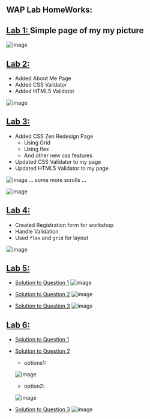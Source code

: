 ## WAP Lab HomeWorks:

## [Lab 1: ](https://kidusmt.github.io/WAP)  Simple page of my my picture

![image](https://user-images.githubusercontent.com/18373774/115471273-4f0d4680-a1fd-11eb-88ec-78d245a3f4af.png)


## [Lab 2: ](https://kidusmt.github.io/WAP/Lab2/about_me.html) 
   - Added About Me Page
   - Added CSS Validator
   - Added HTML5 Validator

![image](https://user-images.githubusercontent.com/18373774/115733549-9e16c100-a34e-11eb-82e0-c0301aca3bd6.png)


## [Lab 3: ](https://kidusmt.github.io/WAP/Lab3/index_css_zen.html) 
   - Added CSS Zen Redesign Page
     - Using Grid
     - Using flex
     - And other new css features
   - Updated CSS Validator to my page
   - Updated HTML5 Validator to my page

![image](https://user-images.githubusercontent.com/18373774/115733109-32ccef00-a34e-11eb-8e10-a181b093eeca.png)
... some more scrolls ...

![image](https://user-images.githubusercontent.com/18373774/115733145-3c565700-a34e-11eb-8c01-43e4a6a4a307.png)

## [Lab 4: ](https://kidusmt.github.io/WAP/Lab4/index.html) 
   - Created Registration form for workshop
   - Handle Validation
   - Used `flex` and `grid` for layout
    
![image](https://user-images.githubusercontent.com/18373774/115816816-3056ad80-a3bf-11eb-8ea6-56441c2421a9.png)

## [Lab 5: ](https://github.com/KidusMT/WAP/tree/master/Lab5) 
   - [Solution to Question 1](https://github.com/KidusMT/WAP/blob/master/Lab5/Question1.js)
   ![image](https://user-images.githubusercontent.com/18373774/115957550-bf9bb800-a4c8-11eb-8b61-2c7cfeb41f42.png)
    
   - [Solution to Question 2](https://github.com/KidusMT/WAP/blob/master/Lab5/Question2.js)
   ![image](https://user-images.githubusercontent.com/18373774/115957562-cde9d400-a4c8-11eb-88b7-d77af794e869.png)

   - [Solution to Question 3](https://github.com/KidusMT/WAP/blob/master/Lab5/Question3.js)
   ![image](https://user-images.githubusercontent.com/18373774/115957571-e5c15800-a4c8-11eb-9832-29b57862c822.png)

## [Lab 6: ](https://github.com/KidusMT/WAP/tree/master/Lab6) 
   - [Solution to Question 1](https://github.com/KidusMT/WAP/blob/master/Lab6/Question1.js)
    
   - [Solution to Question 2](https://github.com/KidusMT/WAP/blob/master/Lab6/Question2.js)
       - options1:

       ![image](https://user-images.githubusercontent.com/18373774/116237138-77c59c80-a725-11eb-8c1b-693b07f1796d.png)
        
        
       - option2:
        
       ![image](https://user-images.githubusercontent.com/18373774/116257721-e7458700-a739-11eb-9cec-5dea8e54cf41.png)


   - [Solution to Question 3](https://github.com/KidusMT/WAP/blob/master/Lab6/Question3.js)
   ![image](https://user-images.githubusercontent.com/18373774/116258950-01cc3000-a73b-11eb-926d-bf92bf371aa5.png)






